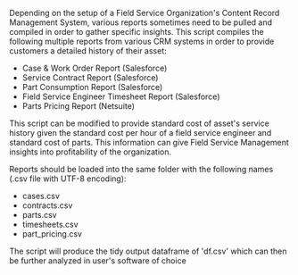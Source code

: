 Depending on the setup of a Field Service Organization's Content Record Management System, various reports sometimes need to be pulled and compiled in order to gather specific insights.  This script compiles the following multiple reports from various CRM systems in order to provide customers a detailed history of their asset:

* Case & Work Order Report (Salesforce)
* Service Contract Report (Salesforce)
* Part Consumption Report (Salesforce)
* Field Service Engineer Timesheet Report (Salesforce)
* Parts Pricing Report (Netsuite)

This script can be modified to provide standard cost of asset's service history given the standard cost per hour of a field service engineer and standard cost of parts.  This information can give Field Service Management insights into profitability of the organization.

Reports should be loaded into the same folder with the following names (.csv file with UTF-8 encoding):

* cases.csv
* contracts.csv
* parts.csv
* timesheets.csv
* part_pricing.csv

The script will produce the tidy output dataframe of 'df.csv' which can then be further analyzed in user's software of choice
